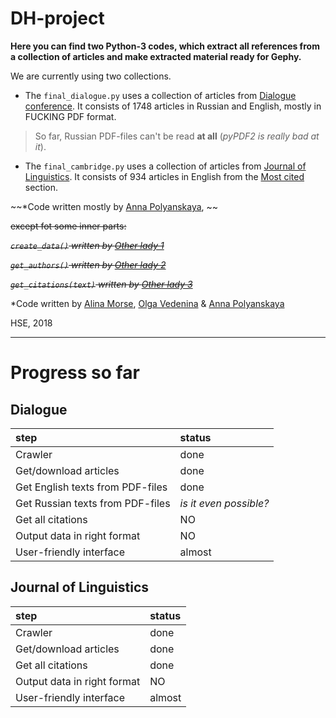 # DH-project
**Here you can find two Python-3 codes, which extract all references from a collection of articles and make extracted material ready for Gephy.**

We are currently using two collections.

* The `final_dialogue.py` uses a collection of articles from [Dialogue conference](http://www.dialog-21.ru/).
It consists of 1748 articles in Russian and English, mostly in FUCKING PDF format.

> So far, Russian PDF-files can't be read **at all** (*pyPDF2 is really bad at it*).

* The `final_cambridge.py` uses a collection of articles from [Journal of Linguistics](https://www.cambridge.org/core/journals/journal-of-linguistics).
It consists of 934 articles in English from the [Most cited](https://www.cambridge.org/core/journals/journal-of-linguistics/most-cited) section.


~~*Code written mostly by [Anna Polyanskaya](vk.com/aglade), ~~

~~except fot some inner parts:~~

~~*`create_data()` written by [Other lady 1]()*~~

~~*`get_authors()` written by [Other lady 2]()*~~

~~*`get_citations(text)` written by [Other lady 3]()*~~

*Code written by [Alina Morse](), [Olga Vedenina]() & [Anna Polyanskaya](vk.com/aglade)


HSE, 2018
___

# Progress so far

## Dialogue

step|status
:---|:---
Crawler| done
Get/download articles| done
Get English texts from PDF-files| done
Get Russian texts from PDF-files| *is it even possible?*
Get all citations| NO
Output data in right format| NO
User-friendly interface| almost

## Journal of Linguistics

step|status
:---|:---
Crawler| done
Get/download articles| done
Get all citations| done
Output data in right format| NO
User-friendly interface| almost
